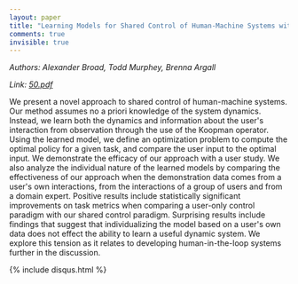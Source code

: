 ```yaml
---
layout: paper
title: "Learning Models for Shared Control of Human-Machine Systems with Unknown Dynamics"
comments: true
invisible: true
---
```


<p class="text-left"><i>Authors: Alexander Broad, Todd Murphey, Brenna Argall</i></p>
<p class="text-left"><i>Link: <a href="https://storage.googleapis.com/rss2017-papers/50.pdf">50.pdf</a></i></p>

We present a novel approach to shared control of human-machine systems. Our method assumes no a priori knowledge of the system dynamics. Instead, we learn both the dynamics and information about the user's interaction from observation through the use of the Koopman operator. Using the learned model, we define an optimization problem to compute the optimal policy for a given task, and compare the user input to the optimal input. We demonstrate the efficacy of our approach with a user study. We also analyze the individual nature of the learned models by comparing the effectiveness of our approach when the demonstration data comes from a user's own interactions, from the interactions of a group of users and from a domain expert. Positive results include statistically significant improvements on task metrics when comparing a user-only control paradigm with our shared control paradigm. Surprising results include findings that suggest that individualizing the model based on a user's own data does not effect the ability to learn a useful dynamic system. We explore this tension as it relates to developing human-in-the-loop systems further in the discussion.

{% include disqus.html %}